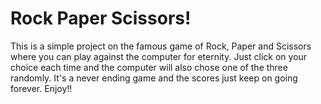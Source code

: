 # Rock Paper Scissors!
This is a simple project on the famous game of Rock, Paper and Scissors where you can play against the computer for eternity. Just click on your choice each time and the computer will also chose one of the three randomly. It's a never ending game and the scores just keep on going forever. Enjoy!!
<br>